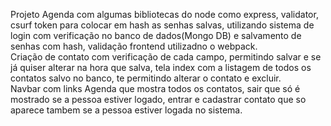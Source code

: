Projeto Agenda com algumas bibliotecas do node como express, validator, csurf token para colocar em hash as senhas salvas, utilizando sistema de login com verificação no banco de dados(Mongo DB) e salvamento de senhas com hash, validação frontend utilizadno o webpack.
<br>
Criação de contato com verificação de cada campo, permitindo salvar e se já quiser alterar na hora que salva, tela index com a listagem de todos os contatos salvo no banco, te permitindo alterar o contato e excluir.
<br>
Navbar com links  Agenda que mostra todos os contatos, sair que só é mostrado se a pessoa estiver logado, entrar e cadastrar contato que so aparece tambem se a pessoa estiver logada no sistema.

